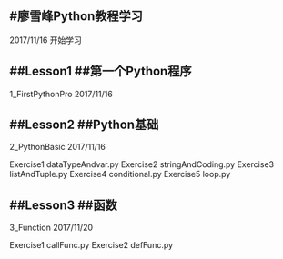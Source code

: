 #廖雪峰Python教程学习
---
2017/11/16 开始学习

##Lesson1
##第一个Python程序
---
1_FirstPythonPro
2017/11/16

##Lesson2
##Python基础
---
2_PythonBasic
2017/11/16

Exercise1 dataTypeAndvar.py
Exercise2 stringAndCoding.py
Exercise3 listAndTuple.py
Exercise4 conditional.py
Exercise5 loop.py

##Lesson3
##函数
---
3_Function
2017/11/20

Exercise1 callFunc.py
Exercise2 defFunc.py
